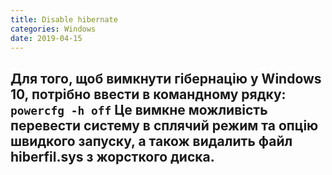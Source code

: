 ```yaml
---
title: Disable hibernate
categories: Windows
date: 2019-04-15
---
```


Для того, щоб вимкнути гібернацію у Windows 10, потрібно ввести в командному рядку:
`powercfg -h off`
Це вимкне можливість перевести систему в сплячий режим та опцію швидкого запуску, а також видалить файл hiberfil.sys з жорсткого диска.
-----